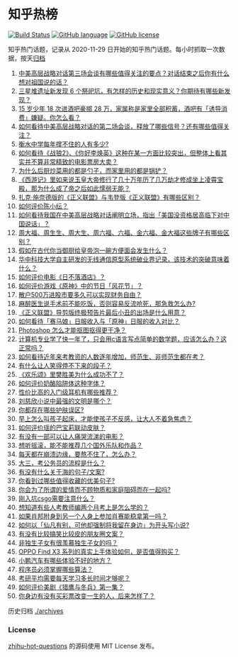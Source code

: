 # 知乎热榜
[![Build Status](https://github.com/ToWeLong/zhihu-hot-questions/workflows/CI/badge.svg)](https://github.com/ToWeLong/zhihu-hot-questions/actions)
[![GitHub language](https://img.shields.io/badge/language-golang-orange.svg)](https://golang.org/)
[![GitHub license](https://img.shields.io/github/license/ToWeLong/zhihu-hot-questions)](https://github.com/ToWeLong/zhihu-hot-questions/blob/main/LICENSE)

知乎热门话题，记录从 2020-11-29 日开始的知乎热门话题。每小时抓取一次数据，按天[归档](./archives)

<!-- BEGIN -->

1. [中美高层战略对话第三场会谈有哪些值得关注的要点？对话结束之后你有什么想对祖国说的话？](https://www.zhihu.com/question/450288982)
1. [三星堆遗址新发现 6 个祭祀坑，有怎样的历史和现实意义？你期待有哪些新发现？](https://www.zhihu.com/question/450138202)
1. [15 岁少年 18 次进酒吧豪掷 28 万，家属称是家里全部积蓄，酒吧有「诱导消费」嫌疑。你怎么看？](https://www.zhihu.com/question/450132745)
1. [如何看待中美高层战略对话的第二场会谈，释放了哪些信号？还有哪些值得关注？](https://www.zhihu.com/question/450161912)
1. [衡水中学每年撑不住的人有多少?](https://www.zhihu.com/question/398309980)
1. [如何看待《战狼2》、《你好李焕英》这种在某一方面比较突出，但整体上看其实并不算非常精致的电影票房大卖？](https://www.zhihu.com/question/449802075)
1. [为什么后厨炒菜用的都是勺子，而家里用的都是锅铲？](https://www.zhihu.com/question/449212284)
1. [《西游记》里如来说玉皇大帝修行了几十万年历了几万劫才修成坐上凌霄宝殿，那为什么成了帝之后如此懦弱无能？](https://www.zhihu.com/question/21542039)
1. [扎克·施奈德版的《正义联盟》与韦登版《正义联盟》有哪些区别？](https://www.zhihu.com/question/449872864)
1. [如何评价陈小纭？](https://www.zhihu.com/question/301856741)
1. [如何看待我国在中美高层战略对话阐明立场，指出「美国没资格居高临下对中国说话」？](https://www.zhihu.com/question/450147372)
1. [周大福、周生生、周大生、周六福、六福、金六福、金大福这些牌子有哪些区别？](https://www.zhihu.com/question/32209352)
1. [假如在古代你当御厨给皇帝泡一碗方便面会发生什么？](https://www.zhihu.com/question/396487713)
1. [华中科技大学自主研发的无线通信原型系统破业界记录，该技术的突破意味着什么？](https://www.zhihu.com/question/449657531)
1. [如何评价电影《日不落酒店》？](https://www.zhihu.com/question/298672503)
1. [如何评价游戏《原神》中的节日「风花节」？](https://www.zhihu.com/question/449818663)
1. [散户500万进股市要多久可以实现财务自由？](https://www.zhihu.com/question/449246881)
1. [麻醉医生说手术前不能吃饭，否则容易反流呛死，那急救怎么办?](https://www.zhihu.com/question/446657925)
1. [《正义联盟》导剪版终极预告片最后小丑的出场是什么用意？](https://www.zhihu.com/question/444463550)
1. [如何看待「赛马娘」日服收入与「原神」日服的收入对比？](https://www.zhihu.com/question/449984351)
1. [Photoshop 怎么才能抠图抠得更干净？](https://www.zhihu.com/question/19856382)
1. [计算机专业学了快一年了，只会用c语言写点简单的数学题，应该怎么办？这正常吗？](https://www.zhihu.com/question/447415278)
1. [如何看待近年来考教资的人数逐年增加，师范生、非师范生都在考？](https://www.zhihu.com/question/449432760)
1. [有什么让人笑得停不下来的段子？](https://www.zhihu.com/question/442478358)
1. [《欢乐颂》里樊胜美为什么成功不了？](https://www.zhihu.com/question/44713226)
1. [如何评价奶酪陷阱体这种字体？](https://www.zhihu.com/question/444715076)
1. [性价比高的入门级耳机有哪些推荐？](https://www.zhihu.com/question/51811329)
1. [刘慈欣小说中最强的文明是哪个？](https://www.zhihu.com/question/32076028)
1. [你都存在哪些护肤误区?](https://www.zhihu.com/question/439440398)
1. [早上怎么叫孩子起床，才能使孩子不反感，让大人不着急焦虑？](https://www.zhihu.com/question/449590499)
1. [如何评价瑶的巴宝莉联动皮肤？](https://www.zhihu.com/question/450166321)
1. [有没有一部可以让人痛哭流涕的电影？](https://www.zhihu.com/question/343259251)
1. [想听摇滚，能不能推荐几个国外乐队和作品？](https://www.zhihu.com/question/449561555)
1. [每天都在崩溃边缘，要熬不住了，怎么办？](https://www.zhihu.com/question/449355043)
1. [大三，考公务员的流程是什么？](https://www.zhihu.com/question/421404115)
1. [有没有什么关于海的句子/文案?](https://www.zhihu.com/question/440597657)
1. [你看到过哪些值得收藏的优美句子?](https://www.zhihu.com/question/445888693)
1. [你会为了所谓的爱情而不顾物质和家庭阻碍而在一起吗?](https://www.zhihu.com/question/446418522)
1. [刚入坑csgo需要注意什么？](https://www.zhihu.com/question/393252075)
1. [想知道有些人考教师编两个月考上是怎么学的？](https://www.zhihu.com/question/323491093)
1. [如果肖邦附身到另一个人身上参加肖赛能稳拿第一吗？](https://www.zhihu.com/question/447861925)
1. [如何以「仙凡有别，可他却强制将我留在身边」为开头写小说?](https://www.zhihu.com/question/435147439)
1. [有没有比较搞笑比较皮的朋友圈文案？](https://www.zhihu.com/question/448766545)
1. [非独生子女有很羡慕独生子女的吗？](https://www.zhihu.com/question/305874628)
1. [OPPO Find X3 系列的真实上手体验如何，是否值得购买？](https://www.zhihu.com/question/449672623)
1. [小鹏汽车有哪些体验不好的地方？](https://www.zhihu.com/question/447337379)
1. [程序员必须掌握哪些算法？](https://www.zhihu.com/question/23148377)
1. [考研平均需要每天学习多长时间才够呢？](https://www.zhihu.com/question/332178878)
1. [如何评价美剧《猎鹰与冬兵》第一集？](https://www.zhihu.com/question/450185928)
1. [你身边有没有买彩票改变一生的人，后来怎样了？](https://www.zhihu.com/question/439449163)

<!-- END -->

历史归档 [./archives](./archives)


### License
[zhihu-hot-questions](https://github.com/towelong/zhihu-hot-questions) 的源码使用 MIT License 发布。
